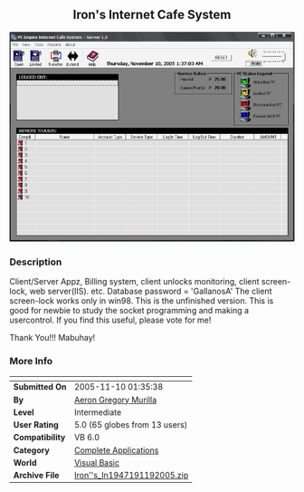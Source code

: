 ﻿<div align="center">

## Iron's Internet Cafe System

<img src="PIC2005119135457899.JPG">
</div>

### Description

Client/Server Appz, Billing system, client unlocks monitoring, client screen-lock, web server(IIS). etc. Database password = 'GallanosA' The client screen-lock works only in win98. This is the unfinished version. This is good for newbie to study the socket programming and making a usercontrol. If you find this useful, please vote for me!

Thank You!!! Mabuhay!
 
### More Info
 


<span>             |<span>
---                |---
**Submitted On**   |2005-11-10 01:35:38
**By**             |[Aeron Gregory Murilla](https://github.com/Planet-Source-Code/PSCIndex/blob/master/ByAuthor/aeron-gregory-murilla.md)
**Level**          |Intermediate
**User Rating**    |5.0 (65 globes from 13 users)
**Compatibility**  |VB 6\.0
**Category**       |[Complete Applications](https://github.com/Planet-Source-Code/PSCIndex/blob/master/ByCategory/complete-applications__1-27.md)
**World**          |[Visual Basic](https://github.com/Planet-Source-Code/PSCIndex/blob/master/ByWorld/visual-basic.md)
**Archive File**   |[Iron''s\_In1947191192005\.zip](https://github.com/Planet-Source-Code/aeron-gregory-murilla-iron-s-internet-cafe-system__1-63210/archive/master.zip)








